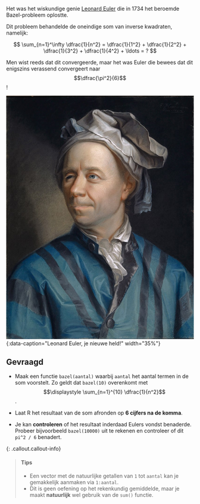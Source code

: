 Het was het wiskundige genie <a href="https://en.wikipedia.org/wiki/Leonhard_Euler" target="_blank">Leonard Euler</a> die in 1734 het beroemde Bazel-probleem oplostte.

Dit probleem behandelde de oneindige som van inverse kwadraten, namelijk:

$$
 \sum_{n=1}^\infty \dfrac{1}{n^2} = \dfrac{1}{1^2} + \dfrac{1}{2^2} + \dfrac{1}{3^2} + \dfrac{1}{4^2} + \ldots = ?
$$

Men wist reeds dat dit convergeerde, maar het was Euler die bewees dat dit enigszins verassend convergeert naar $$\dfrac{\pi^2}{6}$$!

![Leonard Euler, je nieuwe held!](media/Leonhard_Euler.jpg "Leonard Euler, schilderij door Jakob Handmann."){:data-caption="Leonard Euler, je nieuwe held!" width="35%"}

## Gevraagd

- Maak een functie `bazel(aantal)` waarbij `aantal` het aantal termen in de som voorstelt. Zo geldt dat `bazel(10)` overenkomt met $$\displaystyle \sum_{n=1}^{10} \dfrac{1}{n^2}$$.

- Laat R het resultaat van de som afronden op **6 cijfers na de komma**.

- Je kan **controleren** of het resultaat inderdaad Eulers vondst benaderde. Probeer bijvoorbeeld `bazel(10000)` uit te rekenen en controleer of dit `pi^2 / 6` benadert.

 
{: .callout.callout-info}
>#### Tips
>
> - Een vector met de natuurlijke getallen van `1` tot `aantal` kan je gemakkelijk aanmaken via `1:aantal`.
> - Dit is geen oefening op het rekenkundig gemiddelde, maar je maakt **natuurlijk** wel gebruik van de `sum()` functie.